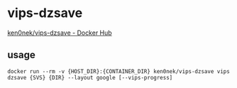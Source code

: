 # vips-dzsave

[ken0nek/vips-dzsave - Docker Hub](https://hub.docker.com/r/ken0nek/vips-dzsave/)

## usage

`docker run --rm -v {HOST_DIR}:{CONTAINER_DIR} ken0nek/vips-dzsave vips dzsave {SVS} {DIR} --layout google [--vips-progress]`
